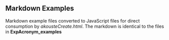 ## Markdown Examples

Markdown example files converted to JavaScript files for direct consumption by *akousteCreate.html*. The markdown is identical to the files in **ExpAcronym_examples**



